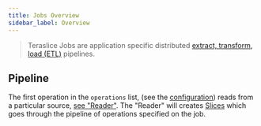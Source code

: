 ```yaml
---
title: Jobs Overview
sidebar_label: Overview
---
```


> Teraslice Jobs are application specific distributed [extract, transform, load (ETL)](https://en.wikipedia.org/wiki/Extract,_transform,_load) pipelines.


## Pipeline

The first operation in the `operations` list, (see the [configuration](./configuration.md)) reads from a particular source, [see "Reader"](./operations/overview.md#Reader). The "Reader" will creates [Slices](../packages/job-components/api/interfaces/slice.md) which goes through the pipeline of operations specified on the job.
